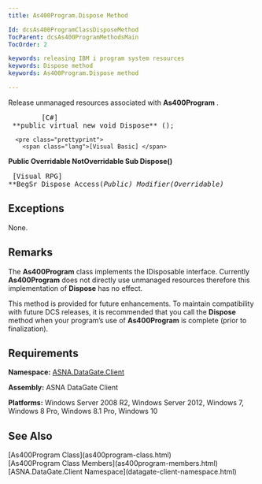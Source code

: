 ```yaml
---
title: As400Program.Dispose Method

Id: dcsAs400ProgramClassDisposeMethod
TocParent: dcsAs400ProgramMethodsMain
TocOrder: 2

keywords: releasing IBM i program system resources
keywords: Dispose method
keywords: As400Program.Dispose method

---
```


Release unmanaged resources associated with **As400Program** . 
<pre class="prettyprint">
        <span class="lang">[C#]</span>
 **public virtual new void Dispose** ();</pre>
      <pre class="prettyprint">
        <span class="lang">[Visual Basic] </span>
 **Public Overridable NotOverridable Sub Dispose()** 
      </pre>
      <pre class="prettyprint">
        <span class="lang">[Visual RPG]</span>
 **BegSr Dispose Access(*Public) Modifier(*Overridable)** 
      </pre>

## Exceptions

None.
## Remarks

The **As400Program** class implements the <span>IDisposable</span> interface. Currently **As400Program** does not directly use unmanaged resources therefore this implementation of <span> **Dispose** </span> has no effect.

This method is provided for future enhancements. To maintain compatibility with future DCS releases, it is recommended that you call the **Dispose** method when your program’s use of **As400Program** is complete (prior to finalization).
## Requirements

**Namespace:** [ASNA.DataGate.Client](datagate-client-namespace.html) 

**Assembly:** ASNA DataGate Client

**Platforms:** Windows Server 2008 R2, Windows Server 2012, Windows 7, Windows 8 Pro, Windows 8.1 Pro, Windows 10
## See Also

<dl />
      [As400Program Class](as400program-class.html)
      <br />
      [As400Program Class Members](as400program-members.html)
      <br />
      [ASNA.DataGate.Client Namespace](datagate-client-namespace.html)

